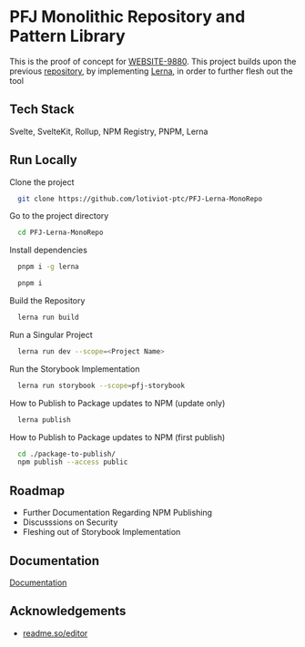 
# PFJ Monolithic Repository and Pattern Library

This is the proof of concept for [WEBSITE-9880](https://pilotflyingj.atlassian.net/browse/WEBSITE-9880). This project builds upon the previous [repository](https://github.com/lotiviot-ptc/svelte-monorepo-poc), by implementing [Lerna](https://lerna.js.org/), in order to further flesh out the tool


## Tech Stack

Svelte, SvelteKit, Rollup, NPM Registry, PNPM, Lerna


## Run Locally

Clone the project

```bash
  git clone https://github.com/lotiviot-ptc/PFJ-Lerna-MonoRepo
```

Go to the project directory

```bash
  cd PFJ-Lerna-MonoRepo
```

Install dependencies

```bash
  pnpm i -g lerna
```

```bash
  pnpm i
```

Build the Repository

```bash
  lerna run build
```

Run a Singular Project

```bash
  lerna run dev --scope=<Project Name>
```

Run the Storybook Implementation

```bash
  lerna run storybook --scope=pfj-storybook
```

How to Publish to Package updates to NPM (update only)

```bash
  lerna publish
```

How to Publish to Package updates to NPM (first publish)

```bash
  cd ./package-to-publish/
  npm publish --access public
```
## Roadmap

- Further Documentation Regarding NPM Publishing
- Discusssions on Security
- Fleshing out of Storybook Implementation


## Documentation

[Documentation](https://pilotflyingj.atlassian.net/wiki/spaces/~62dbcce977308a9694e2b882/pages/3037167781/PFJ+Lerna+MonoRepo+and+Pattern+Library+Proof+of+Concept)


## Acknowledgements

 - [readme.so/editor](https://readme.so/editor)


